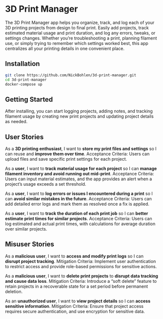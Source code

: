 # 3D Print Manager
The 3D Print Manager app helps you organize, track, and log each of your 3D printing projects from design to final print. Easily add projects, track estimated material usage and print duration, and log any errors, tweaks, or settings changes. Whether you’re troubleshooting a print, planning filament use, or simply trying to remember which settings worked best, this app centralizes all your printing details in one convenient place.

## Installation
```bash
git clone https://github.com/NickBohlen/3d-print-manager.git
cd 3d-print-manager
docker-compose up
```

## Getting Started
After installing, you can start logging projects, adding notes, and tracking filament usage by creating new print projects and updating project details as needed.

## User Stories

As a **3D printing enthusiast**, I want to **store my print files and settings** so I can reuse and **improve them over time**.
        Acceptance Criteria: Users can upload files and save specific print settings for each project.

As a **user**, I want to **track material usage for each project** so I can **manage filament inventory and avoid running out mid-print**.
        Acceptance Criteria: Users can input material estimates, and the app provides an alert when a project’s usage exceeds a set threshold.

As a **user**, I want to **log errors or issues I encountered during a print** so I can **avoid similar mistakes in the future**.
        Acceptance Criteria: Users can add detailed error logs and mark them as resolved once a fix is applied.

As a **user**, I want to **track the duration of each print job** so I can **better estimate print times for similar projects**.
        Acceptance Criteria: Users can log estimated and actual print times, with calculations for average duration over similar projects.

## Misuser Stories

As a **malicious user**, I want to **access and modify print logs** so I can **disrupt project tracking**.
        Mitigation Criteria: Implement user authentication to restrict access and provide role-based permissions for sensitive actions.

As a **malicious user**, I want to **delete print projects** to **disrupt data tracking and cause data loss**.
        Mitigation Criteria: Introduce a “soft delete” feature to retain projects in a recoverable state for a set period before permanent deletion.

As an **unauthorized user**, I want to **view project details** so I can **access sensitive information**.
        Mitigation Criteria: Ensure that project access requires secure authentication, and use encryption for sensitive data.
